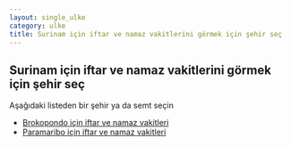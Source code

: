```yaml
---
layout: single_ulke
category: ulke
title: Surinam için iftar ve namaz vakitlerini görmek için şehir seç
---
```



## Surinam için iftar ve namaz vakitlerini görmek için şehir seç

Aşağıdaki listeden bir şehir ya da semt seçin


* [Brokopondo için iftar ve namaz vakitleri](/sehir/Surinam_Brokopondo)
* [Paramaribo için iftar ve namaz vakitleri](/sehir/Surinam_Paramaribo)
